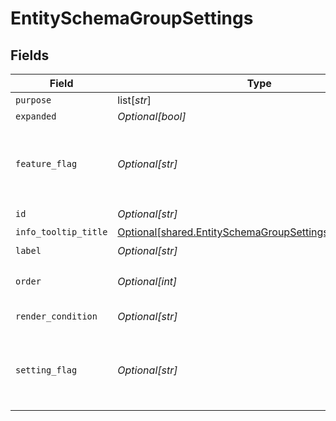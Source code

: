 # EntitySchemaGroupSettings


## Fields

| Field                                                                                                                              | Type                                                                                                                               | Required                                                                                                                           | Description                                                                                                                        | Example                                                                                                                            |
| ---------------------------------------------------------------------------------------------------------------------------------- | ---------------------------------------------------------------------------------------------------------------------------------- | ---------------------------------------------------------------------------------------------------------------------------------- | ---------------------------------------------------------------------------------------------------------------------------------- | ---------------------------------------------------------------------------------------------------------------------------------- |
| `purpose`                                                                                                                          | list[*str*]                                                                                                                        | :heavy_minus_sign:                                                                                                                 | N/A                                                                                                                                |                                                                                                                                    |
| `expanded`                                                                                                                         | *Optional[bool]*                                                                                                                   | :heavy_minus_sign:                                                                                                                 | N/A                                                                                                                                |                                                                                                                                    |
| `feature_flag`                                                                                                                     | *Optional[str]*                                                                                                                    | :heavy_minus_sign:                                                                                                                 | This group should only be active when the feature flag is enabled                                                                  | FF_MY_FEATURE_FLAG                                                                                                                 |
| `id`                                                                                                                               | *Optional[str]*                                                                                                                    | :heavy_check_mark:                                                                                                                 | N/A                                                                                                                                |                                                                                                                                    |
| `info_tooltip_title`                                                                                                               | [Optional[shared.EntitySchemaGroupSettingsInfoTooltipTitle]](undefined/models/shared/entityschemagroupsettingsinfotooltiptitle.md) | :heavy_minus_sign:                                                                                                                 | N/A                                                                                                                                |                                                                                                                                    |
| `label`                                                                                                                            | *Optional[str]*                                                                                                                    | :heavy_check_mark:                                                                                                                 | N/A                                                                                                                                |                                                                                                                                    |
| `order`                                                                                                                            | *Optional[int]*                                                                                                                    | :heavy_minus_sign:                                                                                                                 | Render order of the group                                                                                                          |                                                                                                                                    |
| `render_condition`                                                                                                                 | *Optional[str]*                                                                                                                    | :heavy_minus_sign:                                                                                                                 | N/A                                                                                                                                | _is_composite_price = "false"                                                                                                      |
| `setting_flag`                                                                                                                     | *Optional[str]*                                                                                                                    | :heavy_minus_sign:                                                                                                                 | This group should only be active when the setting is enabled                                                                       | MY_SETTING                                                                                                                         |
